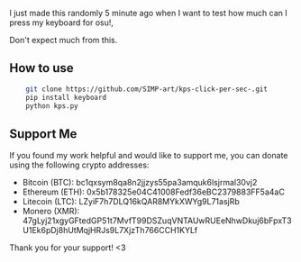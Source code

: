 I just made this randomly 5 minute ago when I want to test how much can I press my keyboard for osu!, 

Don't expect much from this.

## How to use

```bash
    git clone https://github.com/SIMP-art/kps-click-per-sec-.git
    pip install keyboard
    python kps.py
```

## Support Me
If you found my work helpful and would like to support me, you can donate using the following crypto addresses:

- Bitcoin (BTC): bc1qxsym8qa8n2jjzys55pa3amquk6lsjrmal30vj2
- Ethereum (ETH): 0x5b178325e04C41008Fedf36eBC2379883FF5a4aC
- Litecoin (LTC): LZyiF7h7DLQ16kQAR8MYkXWYg9L71asjRb
- Monero (XMR): 47gLyj21xgyGFtedGP51t7MvfT99DSZuqVNTAUwRUEeNhwDkuj6bFpxT3U1Ek6pDj8hUtMqjHRJs9L7XjzTh766CCH1KYLf

Thank you for your support! <3
